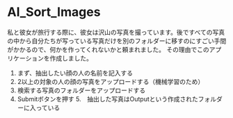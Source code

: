 # AI_Sort_Images
私と彼女が旅行する際に、彼女は沢山の写真を撮っています。後ですべての写真の中から自分たちが写っている写真だけを別のフォルダーに移すのにすごい手間がかかるので、何かを作ってくれないかと頼まれました。
その理由でこのアプリケーションを作成しました。

1. まず、抽出したい顔の人の名前を記入する
2. 2以上の対象の人の顔の写真をアップロードする（機械学習のため）
3. 検索する写真のフォルダーをアップロードする
4. Submitボタンを押す
5.　抽出した写真はOutputという作成されたフォルダーに入っている
